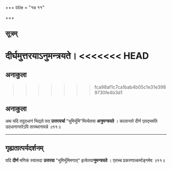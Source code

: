 +++
title = "१७ ११"

+++
## सूत्रम्
दीर्घमुत्तरयाऽनुमन्त्रयते।
<<<<<<< HEAD
=======
## अनाकुला
>>>>>>> fca98af1c7ca1bab4b05c1e31e3989730fe4b3d1

## अनाकुला
अथ यदि तदुदधानं भिद्यते तत् **उत्तरयर्चा** "भूमिर्भूमि"मित्येतया **अनुमन्त्रयते** ।
कालान्तरे दीर्ण एतद्भवति उदधानान्तरेऽपि तत्स्थानापन्ने ॥११॥
________________________

## गृह्यतात्पर्यदर्शनम्
यदि **दीर्ण** मणिकं स्यात्तदा **उत्तरया** "भूमिर्भूमिमगात्" इत्येतया**नुमन्त्रयते** ।
एतच्च प्रकरणात्कर्माङ्गमेव ॥११॥
